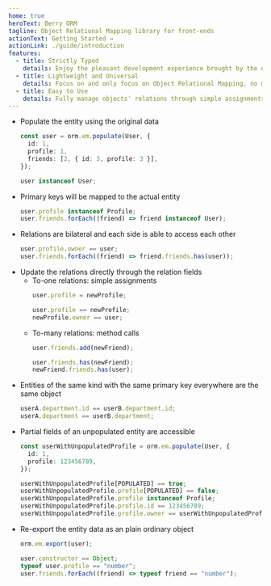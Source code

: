 ```yaml
---
home: true
heroText: Berry ORM
tagline: Object Relational Mapping library for front-ends
actionText: Getting Started →
actionLink: ./guide/introduction
features:
  - title: Strictly Typed
    details: Enjoy the pleasant development experience brought by the extremely strict types, and maximize the advantages of TypeScript.
  - title: Lightweight and Universal
    details: Focus on and only focus on Object Relational Mapping, no more, no less, easy to integrate into any framework.
  - title: Easy to Use
    details: Fully manage objects' relations through simple assignments and a simple API.
---
```


- Populate the entity using the original data
  ```ts
  const user = orm.em.populate(User, {
    id: 1,
    profile: 1,
    friends: [2, { id: 3, profile: 3 }],
  });
  ```
  ```ts
  user instanceof User;
  ```
- Primary keys will be mapped to the actual entity
  ```ts
  user.profile instanceof Profile;
  user.friends.forEach((friend) => friend instanceof User);
  ```
- Relations are bilateral and each side is able to access each other
  ```ts
  user.profile.owner == user;
  user.friends.forEach((friend) => friend.friends.has(user));
  ```
- Update the relations directly through the relation fields
  - To-one relations: simple assignments
    ```ts
    user.profile = newProfile;
    ```
    ```ts
    user.profile == newProfile;
    newProfile.owner == user;
    ```
  - To-many relations: method calls
    ```ts
    user.friends.add(newFriend);
    ```
    ```ts
    user.friends.has(newFriend);
    newFriend.friends.has(user);
    ```
- Entities of the same kind with the same primary key everywhere are the same object
  ```ts
  userA.department.id == userB.department.id;
  userA.department == userB.department;
  ```
- Partial fields of an unpopulated entity are accessible
  ```ts
  const userWithUnpopulatedProfile = orm.em.populate(User, {
    id: 1,
    profile: 123456789,
  });
  ```
  ```ts
  userWithUnpopulatedProfile[POPULATED] == true;
  userWithUnpopulatedProfile.profile[POPULATED] == false;
  userWithUnpopulatedProfile.profile instanceof Profile;
  userWithUnpopulatedProfile.profile.id == 123456789;
  userWithUnpopulatedProfile.profile.owner == userWithUnpopulatedProfile;
  ```
- Re-export the entity data as an plain ordinary object
  ```ts
  orm.em.export(user);
  ```
  ```ts
  user.constructor == Object;
  typeof user.profile == "number";
  user.friends.forEach((friend) => typeof friend == "number");
  ```

